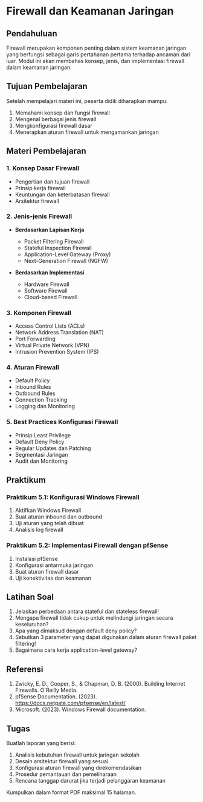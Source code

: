 # Firewall dan Keamanan Jaringan

## Pendahuluan

Firewall merupakan komponen penting dalam sistem keamanan jaringan yang berfungsi sebagai garis pertahanan pertama terhadap ancaman dari luar. Modul ini akan membahas konsep, jenis, dan implementasi firewall dalam keamanan jaringan.

## Tujuan Pembelajaran

Setelah mempelajari materi ini, peserta didik diharapkan mampu:
1. Memahami konsep dan fungsi firewall
2. Mengenal berbagai jenis firewall
3. Mengkonfigurasi firewall dasar
4. Menerapkan aturan firewall untuk mengamankan jaringan

## Materi Pembelajaran

### 1. Konsep Dasar Firewall
- Pengertian dan tujuan firewall
- Prinsip kerja firewall
- Keuntungan dan keterbatasan firewall
- Arsitektur firewall

### 2. Jenis-jenis Firewall
- **Berdasarkan Lapisan Kerja**
  - Packet Filtering Firewall
  - Stateful Inspection Firewall
  - Application-Level Gateway (Proxy)
  - Next-Generation Firewall (NGFW)

- **Berdasarkan Implementasi**
  - Hardware Firewall
  - Software Firewall
  - Cloud-based Firewall

### 3. Komponen Firewall
- Access Control Lists (ACLs)
- Network Address Translation (NAT)
- Port Forwarding
- Virtual Private Network (VPN)
- Intrusion Prevention System (IPS)

### 4. Aturan Firewall
- Default Policy
- Inbound Rules
- Outbound Rules
- Connection Tracking
- Logging dan Monitoring

### 5. Best Practices Konfigurasi Firewall
- Prinsip Least Privilege
- Default Deny Policy
- Regular Updates dan Patching
- Segmentasi Jaringan
- Audit dan Monitoring

## Praktikum

### Praktikum 5.1: Konfigurasi Windows Firewall
1. Aktifkan Windows Firewall
2. Buat aturan inbound dan outbound
3. Uji aturan yang telah dibuat
4. Analisis log firewall

### Praktikum 5.2: Implementasi Firewall dengan pfSense
1. Instalasi pfSense
2. Konfigurasi antarmuka jaringan
3. Buat aturan firewall dasar
4. Uji konektivitas dan keamanan

## Latihan Soal

1. Jelaskan perbedaan antara stateful dan stateless firewall!
2. Mengapa firewall tidak cukup untuk melindungi jaringan secara keseluruhan?
3. Apa yang dimaksud dengan default deny policy?
4. Sebutkan 3 parameter yang dapat digunakan dalam aturan firewall paket filtering!
5. Bagaimana cara kerja application-level gateway?

## Referensi

1. Zwicky, E. D., Cooper, S., & Chapman, D. B. (2000). Building Internet Firewalls. O'Reilly Media.
2. pfSense Documentation. (2023). https://docs.netgate.com/pfsense/en/latest/
3. Microsoft. (2023). Windows Firewall documentation.

## Tugas

Buatlah laporan yang berisi:
1. Analisis kebutuhan firewall untuk jaringan sekolah
2. Desain arsitektur firewall yang sesuai
3. Konfigurasi aturan firewall yang direkomendasikan
4. Prosedur pemantauan dan pemeliharaan
5. Rencana tanggap darurat jika terjadi pelanggaran keamanan

Kumpulkan dalam format PDF maksimal 15 halaman.
